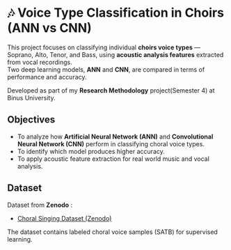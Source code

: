# 🎶 Voice Type Classification in Choirs (ANN vs CNN)

This project focuses on classifying individual **choirs voice types** — Soprano, Alto, Tenor, and Bass, using **acoustic analysis features** extracted from vocal recordings.  
Two deep learning models, **ANN** and **CNN**, are compared in terms of performance and accuracy.

Developed as part of my **Research Methodology** project(Semester 4) at Binus University.

## Objectives
- To analyze how **Artificial Neural Network (ANN)** and **Convolutional Neural Network (CNN)** perform in classifying choral voice types.
- To identify which model produces higher accuracy.
- To apply acoustic feature extraction for real world music and vocal analysis.

## Dataset
Dataset from **Zenodo** :
- [Choral Singing Dataset (Zenodo)](https://zenodo.org/records/2649950)

The dataset contains labeled choral voice samples (SATB) for supervised learning.
